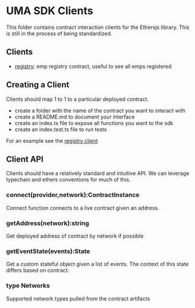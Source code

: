# UMA SDK Clients

This folder contains contract interaction clients for the Ethersjs library. This is still in the process of being standardized.

## Clients

- [registry](./registry/README.md): emp registry contract, useful to see all emps registered

## Creating a Client

Clients should map 1 to 1 to a particular deployed contract.

- create a folder with the name of the contract you want to interact with
- create a README.md to document your interface
- create an index.ts file to expose all functions you want to the sdk
- create an index.test.ts file to run tests

For an example see the [registry client](./registry/README.md)

## Client API

Clients should have a relatively standard and intuitive API. We can leverage typechain and ethers conventions for much of this.

### connect(provider,network):ContractInstance

Connect function connects to a live contract given an address.

### getAddress(network):string

Get deployed address of contract by network if possible

### getEventState(events):State

Get a custom stateful object given a list of events. The context of this state differs based on contract.

### type Networks

Supported network types pulled from the contract artifacts
